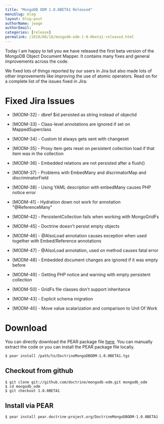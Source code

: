 ```yaml
---
title: "MongoDB ODM 1.0.0BETA1 Released"
menuSlug: blog
layout: blog-post
authorName: jwage
authorEmail:
categories: [release]
permalink: /2010/08/18/mongodb-odm-1-0-0beta1-released.html
---
```

Today I am happy to tell you we have released the first beta version of
the MongoDB Object Document Mapper. It contains many fixes and general
improvements across the code.

We fixed lots of things reported by our users in Jira but also made lots
of other improvements like improving the use of atomic operators. Read
on for a complete list of the issues fixed in Jira:

Fixed Jira Issues
=================

<ul>
<li>

[MODM-32] - dbref \$id persisted as string instead of objectid

</li>
<li>

[MODM-33] - Class-level annotations are ignored if set on
MappedSuperclass

</li>
<li>

[MODM-34] - Custom Id always gets sent with changeset

</li>
<li>

[MODM-35] - Proxy item gets reset on persistent collection load if that
item was in the collection

</li>
<li>

[MODM-36] - Embedded relations are not persisted after a flush()

</li>
<li>

[MODM-37] - Problems with EmbedMany and discrimatorMap and
discriminatorField

</li>
<li>

[MODM-38] - Using YAML description with embedMany causes PHP notice
error

</li>
<li>

[MODM-41] - Hydration down not work for annotation "@ReferenceMany"

</li>
<li>

[MODM-42] - PersistentCollection fails when working with MongoGridFs

</li>
<li>

[MODM-45] - Doctrine doesn't persist empty objects

</li>
<li>

[MODM-46] - @AlsoLoad annotation causes exception when used together
with Embed/Reference annotations

</li>
<li>

[MODM-47] - @AlsoLoad annotation, used on method causes fatal error

</li>
<li>

[MODM-48] - Embedded document changes are ignored if it was empty before

</li>
<li>

[MODM-49] - Getting PHP notice and warning with empty persistent
collection

</li>
<li>

[MODM-50] - GridFs file classes don't support inheritance

</li>
<li>

[MODM-43] - Explicit schema migration

</li>
<li>

[MODM-40] - Move value scalarization and comparison to Unit Of Work

</li>
</ul>

Download
========

You can directly download the PEAR package file
[here](http://www.doctrine-project.org/downloads/DoctrineMongoDBODM-1.0.0BETA1.tgz).
You can manually extract the code or you can install the PEAR package
file locally.

    $ pear install /path/to/DoctrineMongoDBODM-1.0.0BETA1.tgz

Checkout from github
--------------------

    $ git clone git://github.com/doctrine/mongodb-odm.git mongodb_odm
    $ cd mongodb_odm
    $ git checkout 1.0.0BETA1

Install via PEAR
----------------

    $ pear install pear.doctrine-project.org/DoctrineMongoDBODM-1.0.0BETA1
